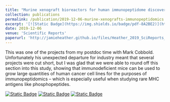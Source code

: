 ```yaml
---
title: "Murine xenograft bioreactors for human immunopeptidome discovery"
collection: publications
permalink: /publication/2019-12-06-murine-xenografts-immunopeptidomics
excerpt: '[![Static Badge](https://img.shields.io/badge/pdf-8A2BE2)](http://jamieheather.github.io/files/Heather_2019_SciReports_Murine-Xenograph-Immunopeptidomics.pdf) [![Static Badge](https://img.shields.io/badge/doi-purple)](https://dx.doi.org/10.1038/s41598-019-54700-2) [![Static Badge](https://img.shields.io/badge/data-green)](https://github.com/JamieHeather/xenoimmunopeptidomics) Developing murine xenografts for immunopeptidomics.'
date: 2019-12-06
venue: 'Scientific Reports'
paperurl: 'http://jamieheather.github.io/files/Heather_2019_SciReports_Murine-Xenograph-Immunopeptidomics.pdf'
---
```

This was one of the projects from my postdoc time with Mark Cobbold. Unfortunately his unexpected departure for industry meant that several projects were cut short, but I was glad that we were able to round off this section into this study, showing that immunodeficient mice can be used to grow large quantities of human cancer cell lines for the purposes of immunopeptidomics – which is especially useful when studying rare MHC antigens like phosphopeptides.



[![Static Badge](https://img.shields.io/badge/pdf-8A2BE2)](http://jamieheather.github.io/files/Heather_2019_SciReports_Murine-Xenograph-Immunopeptidomics.pdf) [![Static Badge](https://img.shields.io/badge/doi-purple)](https://dx.doi.org/10.1038/s41598-019-54700-2) [![Static Badge](https://img.shields.io/badge/data-green)](https://github.com/JamieHeather/xenoimmunopeptidomics) 